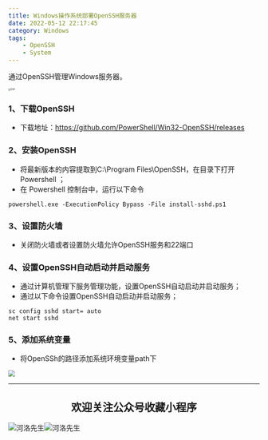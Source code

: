 ```yaml
---
title: Windows操作系统部署OpenSSH服务器
date: 2022-05-12 22:17:45
category: Windows
tags: 
    - OpenSSH
    - System
---
```


通过OpenSSH管理Windows服务器。

<img src="https://s2.loli.net/2022/06/06/XilHBFIkQxRvf6U.png" alt="SSH" style="zoom:30%;" />

### 1、下载OpenSSH

- 下载地址：https://github.com/PowerShell/Win32-OpenSSH/releases

### 2、安装OpenSSH

- 将最新版本的内容提取到C:\Program Files\OpenSSH，在目录下打开Powershell ；
- 在 Powershell 控制台中，运行以下命令

```
powershell.exe -ExecutionPolicy Bypass -File install-sshd.ps1
```

### 3、设置防火墙

- 关闭防火墙或者设置防火墙允许OpenSSH服务和22端口

### 4、设置OpenSSH自动启动并启动服务

- 通过计算机管理下服务管理功能，设置OpenSSH自动启动并启动服务；
- 通过以下命令设置OpenSSH自动启动并启动服务；

```
sc config sshd start= auto
net start sshd
```

### 5、添加系统变量

- 将OpenSSh的路径添加系统环境变量path下



<img src="https://s2.loli.net/2022/06/24/cxZCrmoFPD5JSuv.gif" style="zoom:80%;" />

---

## <center>欢迎关注公众号收藏小程序</center>

![河洛先生](https://s2.loli.net/2022/06/23/bYdtKDC2U5J7iWr.jpg)![河洛先生](https://s2.loli.net/2022/06/23/PlUgz5KSHm7OBke.jpg)
